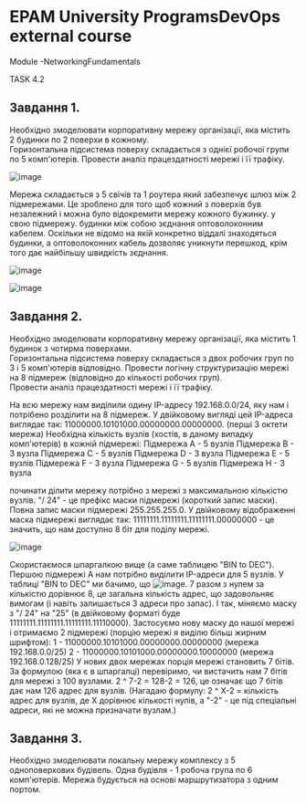 # EPAM University ProgramsDevOps external course
Module -NetworkingFundamentals

TASK 4.2

## Завдання 1.
Необхідно змоделювати корпоративну мережу організації, яка містить 2  будинки  по  2  поверхи  в  кожному.  
Горизонтальна  підсистема  поверху складається з однієї робочої групи по 5 комп'ютерів.
Провести аналіз працездатності мережі і її трафіку.

![image](https://user-images.githubusercontent.com/58170246/126218313-f32a7bd0-7b2b-4c43-a4c7-62505b19f588.png)

Мережа складається з 5 свічів та 1 роутера який забезпечує шлюз між 2 підмережами. Це зроблено для того щоб кожний з поверхів був незалежний і можна було відокремити мережу  кожного бужинку. у свою  підмережу. будинки між собою зєднання оптоволоконним кабелем. Оскільки не відомо на якій конкретно віддалі  знаходяться будинки, а оптоволоконних кабель  дозволяє уникнути перешкод, крім того дає найбільшу швидкість зєднання. 

![image](https://user-images.githubusercontent.com/58170246/126218819-594d197a-6192-4b0e-a1dd-864646314764.png)

![image](https://user-images.githubusercontent.com/58170246/126218989-c91dd0dd-a5fb-4524-a00b-5a6ad5fc56c9.png)



## Завдання 2.
Необхідно змоделювати корпоративну мережу організації, яка містить 1  будинок  з  чотирма  поверхами.  
Горизонтальна  підсистема  поверху складається з двох робочих груп по 3 і 5 комп'ютерів відповідно.
Провести логічну структуризацію мережі на 8 підмереж (відповідно до  кількості  робочих  груп).  
Провести  аналіз  працездатності  мережі  і  її трафіку.

На всю мережу нам виділили одину IP-адресу 192.168.0.0/24, яку нам і потрібено розділити на 8 підмереж. У двійковому вигляді цей IP-адреса виглядає так: 11000000.10101000.00000000.00000000. (перші 3 октети мережа)
Необхідна кількість вузлів (хостів, в даному випадку комп'ютерів) в кожній підмережі:
Підмережа A - 5 вузлів
Підмережа B - 3 вузла
Підмережа C - 5 вузлів
Підмережа D - 3 вузла
Підмережа E - 5 вузлів
Підмережа F - 3 вузла
Підмережа G - 5 вузлів
Підмережа H - 3 вузла

починати ділити мережу потрібно з мережі з максимальною кількістю вузлів.
"/ 24" - це префікс маски підмережі (короткий запис маски). Повна запис маски підмережі 255.255.255.0. У двійковому відображенні маска підмережі виглядає так: 11111111.11111111.11111111.00000000 - це значить, що нам доступно 8 біт для поділу мережі.

![image](https://user-images.githubusercontent.com/58170246/126521408-ead09d8b-8fb7-4331-9136-4b9c2ab490ab.png)

Скористаємося шпаргалкою вище (а саме таблицею "BIN to DEC"). Першою підмережі A нам потрібно виділити IP-адреси для 5 вузлів. У таблиці "BIN to DEC" ми бачимо, що ![image](https://user-images.githubusercontent.com/58170246/126522585-a93e81a2-3544-4f4a-83c1-c955c038d443.png). 7 разом з нулем за кількістю дорівнює 8, це загальна кількість адрес, що задовольняє вимогам (і навіть залишається 3 адреси про запас).
І так, міняємо маску з "/ 24" на "25" (в двійковому форматі буде 11111111.11111111.11111111.11110000). Застосуємо нову маску до нашої мережі і отримаємо 2 підмережі (порцію мережі я виділю більш жирним шрифтом):
1 - 11000000.10101000.00000000.00000000 (мережа 192.168.0.0/25)
2 - 11000000.10101000.00000000.10000000 (мережа 192.168.0.128/25)
У нових двох мережах порція мережі становить 7 бітів. За формулою (яка є в шпаргалці) перевіримо, чи вистачить нам 7 бітів для мережі з 100 вузлами. 2 ^ 7-2 = 128-2 = 126, це означає що 7 бітів дає нам 126 адрес для вузлів. (Нагадаю формулу: 2 ^ X-2 = кількість адрес для вузлів, де X дорівнює кількості нулів, а "-2" - це під спеціальні адреси, які не можна призначати вузлам.)



## Завдання 3.
Необхідно  змоделювати  локальну  мережу  комплексу  з  5 одноповерхових будівель. Одна будівля - 1 робоча група по 6 комп'ютерів. 
Мережа будується на основі маршрутизатора з одним портом. 
